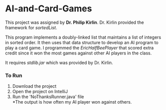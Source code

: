 # AI-and-Card-Games

This project was assigned by __Dr. Philip Kirlin__. 
Dr. Kirlin provided the framework for _sortedList_. 

This program implements a doubly-linked list that maintains a list of integers in sorted order. It then uses that data structure to develop an AI program to play a card game. I programmed the _EricHalfBeePlayer_ that scored extra credit since it won the most games against other AI players in the class.    

It requires _stdlib.jar_ which was provided by Dr. Kirlin. 

### To Run
1. Download the project 
2. Open the project on IntelliJ
3. Run the 'NoThanksRunner.java' file 
<br> *The output is how often my AI player won against others.
